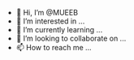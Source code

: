 - 👋 Hi, I’m @MUEEB
- 👀 I’m interested in ...
- 🌱 I’m currently learning ...
- 💞️ I’m looking to collaborate on ...
- 📫 How to reach me ...

<!---
MUEEB/MUEEB is a ✨ special ✨ repository because its `README.md` (this file) appears on your GitHub profile.
You can click the Preview link to take a look at your changes.
--->
